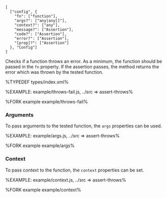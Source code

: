 
```### async throws => Error
[
  ["config", {
    "fn": ["function"],
    "args?": ["any|any[]"],
    "context?": ["any"],
    "message?": ["Assertion"],
    "code?": ["Assertion"],
    "error?": ["Assertion"],
    "[prop]?": ["Assertion"]
  }, "Config"]
]
```

Checks if a function throws an error. As a minimum, the function should be passed in the `fn` property. If the assertion passes, the method returns the error which was thrown by the tested function.

%TYPEDEF types/index.xml%

%EXAMPLE: example/throws-fail.js, ../src => assert-throws%

%FORK example example/throws-fail%

### Arguments

To pass arguments to the tested function, the `args` properties can be used.

%EXAMPLE: example/args.js, ../src => assert-throws%

%FORK example example/args%

### Context

To pass context to the function, the `context` properties can be set.

%EXAMPLE: example/context.js, ../src => assert-throws%

%FORK example example/context%
